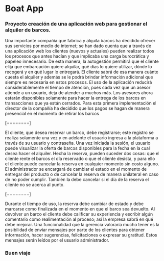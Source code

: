 # Boat App

### Proyecto creación de una aplicación web para gestionar el alquiler de barcos. 
<p>Una importante compañía que fabrica y alquila barcos ha decidido ofrecer sus servicios por medio
de internet; se han dado cuenta que a través de una aplicación web los clientes (nuevos y
actuales) pueden realizar todos los procesos que antes hacían y que implicaba una carga
burocrática y papeleo innecesario. De esta manera, la autogestión permitirá que el cliente elija
que embarcación quiere alquilar, qué días lo quiere utilizar, dónde lo recogerá y en qué lugar lo
entregará. El cliente sabrá de esa manera cuánto cuesta el alquiler y además se le podrá brindar
información adicional que siempre es necesaria en estos procesos. El uso de la aplicación reducirá
considerablemente el tiempo de atención, pues cada vez que un asesor atiende a un usuario, deja
de atender a muchos más. Los asesores ahora estarán disponibles solamente para hacer la entrega
de los barcos en transacciones que ya están cerrados. Para esta primera implementación el
director de la compañía ha decidido que los pagos se hagan de manera presencial en el momento
de retirar los barcos</p>

[========]

<p>
El cliente, que desea reservar un barco, debe registrarse; este registro se realiza solamente una
vez y en adelante el usuario ingresa a la plataforma a través de su usuario y contraseña. Una vez
iniciada la sesión, el usuario puede visualizar la oferta de barcos disponibles para la fecha en la
cual desea hacer el alquiler. Hecha la reserva, pueden suceder dos cosas: que el cliente rente el
barcos el día reservado o que el cliente desista, y para ello el cliente puede cancelar la reserva en
cualquier momento sin costo alguno. El administrador se encargará de cambiar el estado en el
momento de entregar del producto o de cancelar la reserva de manera unilateral en caso de no
poder cumplir. También la debe cancelar si el día de la reserva el cliente no se acerca al punto.
</p>

[========]
<p>
Durante el tiempo de uso, la reserva debe cambiar de estado y debe marcarse como finalizada en
el momento en que el barco sea devuelto. Al devolver un barco el cliente debe calificar su
experiencia y escribir algún comentario como realimentación al proceso; así la empresa sabrá en
qué debe mejorar.
Una funcionalidad que la gerencia valoraría mucho tener es la posibilidad de enviar mensajes por
parte de los clientes para obtener información, hacer sugerencias, felicitaciones o expresar su
gratitud. Estos mensajes serán leídos por el usuario administrador.
</p>


### Buen viaje 
